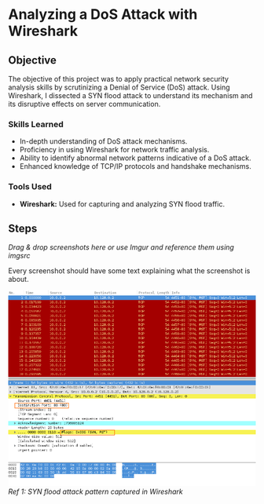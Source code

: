 # Analyzing a DoS Attack with Wireshark

## Objective
The objective of this project was to apply practical network security analysis skills by scrutinizing a Denial of Service (DoS) attack. Using Wireshark, I dissected a SYN flood attack to understand its mechanism and its disruptive effects on server communication.

### Skills Learned
- In-depth understanding of DoS attack mechanisms.
- Proficiency in using Wireshark for network traffic analysis.
- Ability to identify abnormal network patterns indicative of a DoS attack.
- Enhanced knowledge of TCP/IP protocols and handshake mechanisms.

### Tools Used
- **Wireshark:** Used for capturing and analyzing SYN flood traffic.

## Steps
*Drag & drop screenshots here or use Imgur and reference them using imgsrc*

Every screenshot should have some text explaining what the screenshot is about.

![SYNFlood](images/image7.png)
*Ref 1: SYN flood attack pattern captured in Wireshark*

